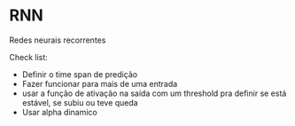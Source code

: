 # RNN
Redes neurais recorrentes

Check list:

- Definir o time span de predição
- Fazer funcionar para mais de uma entrada
- usar a função de ativação na saída com um threshold pra definir se está estável, se subiu ou teve queda
- Usar alpha dinamico
